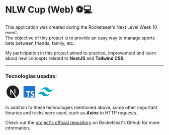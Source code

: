 # NLW Cup (Web) ⚽💻

This application was created during the Rocketseat's Next Level Week 10 event.<br>
The objective of this project is to provide an easy way to manage sports bets between friends, family, etc.

My participation in this project aimed to practice, improvement and learn about new concepts related to **NextJS** and **Tailwind CSS**.

---

### Tecnologias usadas: 
[![Next](.markdown/next.png "Next")](https://nextjs.org/)
[![Typescript](.markdown/typescript.png "Typescript")](https://www.typescriptlang.org/)
[![TailwindCSS](.markdown/tailwindcss.png "TailwindCSS")](https://tailwindcss.com/)

In addition to these technologies mentioned above, some other important libraries and tricks were used, such as **_Axios_** to HTTP requests.

Check out the [project's official repository](https://github.com/rocketseat-education/nlw-copa-ignite) on Rocketseat's Github for more information.
